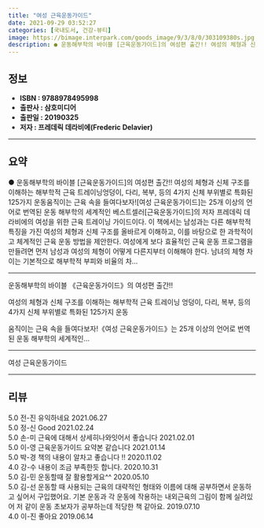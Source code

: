 ```yaml
---
title: "여성 근육운동가이드"
date: 2021-09-29 03:52:27
categories: [국내도서, 건강-뷰티]
image: https://bimage.interpark.com/goods_image/9/3/8/0/303109380s.jpg
description: ● 운동해부학의 바이블 [근육운동가이드]의 여성편 출간!! 여성의 체형과 신체 구조를 이해하는 해부학적 근육 트레이닝엉덩이, 다리, 복부, 등의 4가지 신체 부위별로 특화된 125가지 운동움직이는 근육 속을 들여다보자![여성 근육운동가이드]는 25개 이상의 언어로 번역된 운동 해부학의
---
```


## **정보**

- **ISBN : 9788978495998**
- **출판사 : 삼호미디어**
- **출판일 : 20190325**
- **저자 : 프레데릭 데라비에(Frederic Delavier)**

------



## **요약**

●  운동해부학의 바이블 [근육운동가이드]의 여성편 출간!! 여성의 체형과 신체 구조를 이해하는 해부학적 근육 트레이닝엉덩이, 다리, 복부, 등의 4가지 신체 부위별로 특화된 125가지 운동움직이는 근육 속을 들여다보자![여성 근육운동가이드]는 25개 이상의 언어로 번역된 운동 해부학의 세계적인 베스트셀러[근육운동가이드]의 저자 프레데릭 데라비에의 여성을 위한 근육 트레이닝 가이드이다. 이 책에서는 남성과는 다른 해부학적 특징을 가진 여성의 체형과 신체 구조를 올바르게 이해하고, 이를 바탕으로 한 과학적이고 체계적인 근육 운동 방법을 제안한다. 여성에게 보다 효율적인 근육 운동 프로그램을 만들려면 먼저 남성과 여성의 체형이 어떻게 다른지부터 이해해야 한다. 남녀의 체형 차이는 기본적으로 해부학적 부피와 비율의 차...

------

운동해부학의 바이블 《근육운동가이드》의 여성편 출간!!

여성의 체형과 신체 구조를 이해하는 해부학적 근육 트레이닝
엉덩이, 다리, 복부, 등의 4가지 신체 부위별로 특화된 125가지 운동

움직이는 근육 속을 들여다보자!《여성 근육운동가이드》는 25개 이상의 언어로 번역된 운동 해부학의 세계적인... 

------


여성 근육운동가이드 

------


## **리뷰** 

5.0 전-진 유익하네요 2021.06.27 <br/>5.0 정-신 Good 2021.02.24 <br/>5.0 손-미 근육에 대해서 상세히나와잇어서 좋습니다 2021.02.01 <br/>5.0 이-영 근육운동가이드 요약본 같습니다 2021.01.14 <br/>5.0 박-경 책의 내용이 알차고 좋습니다 !! 2020.11.02 <br/>4.0 강-수 내용이 조금 부족한듯 합니다. 2020.10.31 <br/>5.0 김-민 운동할때 잘 활용할게요^^ 2020.05.10 <br/>5.0 김-선 운동할 때 사용되는 근육의 대략적인 형태와 이름에
대해 공부하면서 운동하고 싶어서 구입했어요. 기본 운동과 각 운동에 작용하는 내외근육의 그림이 함께 실려있어 저 같이 운동 초보자가 공부하는데 적당한 책 같아요.  2019.07.10 <br/>4.0 이-진 좋아요 2019.06.14 <br/>